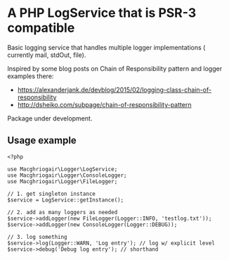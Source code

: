 A PHP LogService that is PSR-3 compatible
=======================

Basic logging service that handles multiple logger implementations ( currently mail, stdOut, file).

Inspired by some blog posts on Chain of Responsibility pattern and logger examples there:
- https://alexanderjank.de/devblog/2015/02/logging-class-chain-of-responsibility
- http://dsheiko.com/subpage/chain-of-responsibility-pattern

Package under development.


## Usage example

    <?php

    use Macghriogair\Logger\LogService;
    use Macghriogair\Logger\ConsoleLogger;
    use Macghriogair\Logger\FileLogger;

    // 1. get singleton instance
    $service = LogService::getInstance();

    // 2. add as many loggers as needed
    $service->addLogger(new FileLogger(Logger::INFO, 'testlog.txt'));
    $service->addLogger(new ConsoleLogger(Logger::DEBUG));

    // 3. log something
    $service->log(Logger::WARN, 'Log entry'); // log w/ explicit level
    $service->debug('Debug log entry'); // shorthand
